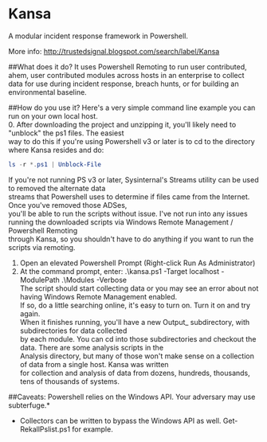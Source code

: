 Kansa
=====

A modular incident response framework in Powershell.

More info:
http://trustedsignal.blogspot.com/search/label/Kansa

##What does it do? 
It uses Powershell Remoting to run user contributed, ahem, user contributed modules across
hosts in an enterprise to collect data for use during incident response, breach hunts, or for building an
environmental baseline.

##How do you use it?
Here's a very simple command line example you can run on your own local host.  
0.  After downloading the project and unzipping it, you'll likely need to "unblock" the ps1 files. The easiest  
way to do this if you're using Powershell v3 or later is to cd to the directory where Kansa resides and do:  
```Powershell
ls -r *.ps1 | Unblock-File
```
If you're not running PS v3 or later, Sysinternal's Streams utility can be used to removed the alternate data  
streams that Powershell uses to determine if files came from the Internet. Once you've removed those ADSes,  
you'll be able to run the scripts without issue.
I've not run into any issues running the downloaded scripts via Windows Remote Management / Powershell Remoting  
through Kansa, so you shouldn't have to do anything if you want to run the scripts via remoting.
1.  Open an elevated Powershell Prompt (Right-click Run As Administrator)  
2.  At the command prompt, enter: .\kansa.ps1 -Target localhost -ModulePath .\Modules -Verbose  
The script should start collecting data or you may see an error about not having Windows Remote Management enabled.  
If so, do a little searching online, it's easy to turn on. Turn it on and try again.  
When it finishes running, you'll have a new Output_<timestamp> subdirectory, with subdirectories for data collected  
by each module. You can cd into those subdirectories and checkout the data. There are some analysis scripts in the  
Analysis directory, but many of those won't make sense on a collection of data from a single host. Kansa was written  
for collection and analysis of data from dozens, hundreds, thousands, tens of thousands of systems.  

##Caveats:
Powershell relies on the Windows API. Your adversary may use subterfuge.*

* Collectors can be written to bypass the Windows API as well. Get-RekallPslist.ps1 for example.
